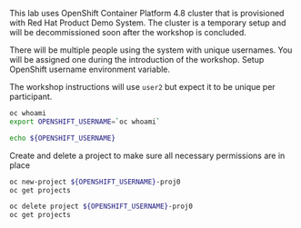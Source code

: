 This lab uses OpenShift Container Platform 4.8 cluster that is provisioned with Red Hat Product Demo System. The cluster is a temporary setup and will be decommissioned soon after the workshop is concluded.

There will be multiple people using the system with unique usernames. You will be assigned one during the introduction of the workshop. Setup OpenShift username environment variable.

The workshop instructions will use `user2` but expect it to be unique per participant.

```bash
oc whoami
export OPENSHIFT_USERNAME=`oc whoami`

echo ${OPENSHIFT_USERNAME}
```

Create and delete a project to make sure all necessary permissions are in place

```bash
oc new-project ${OPENSHIFT_USERNAME}-proj0
oc get projects

oc delete project ${OPENSHIFT_USERNAME}-proj0
oc get projects
```
